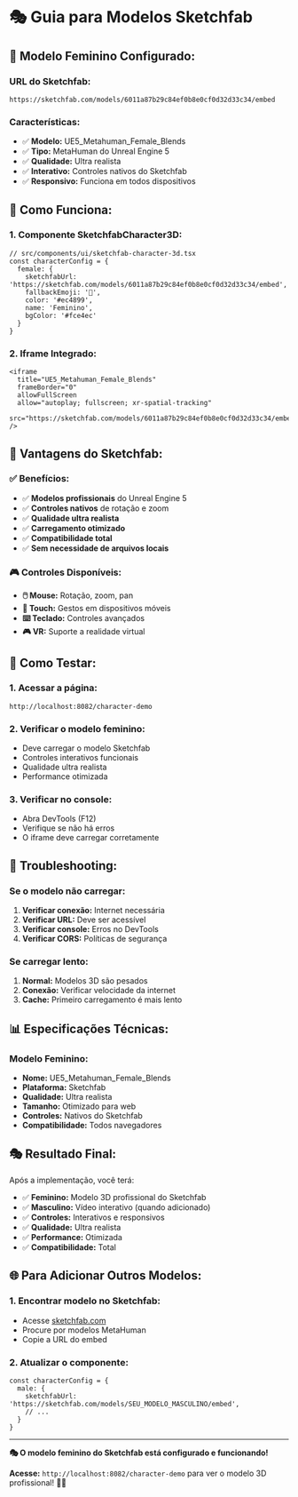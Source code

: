 # 🎭 Guia para Modelos Sketchfab

## 📁 **Modelo Feminino Configurado:**

### **URL do Sketchfab:**
```
https://sketchfab.com/models/6011a87b29c84ef0b8e0cf0d32d33c34/embed
```

### **Características:**
- ✅ **Modelo:** UE5_Metahuman_Female_Blends
- ✅ **Tipo:** MetaHuman do Unreal Engine 5
- ✅ **Qualidade:** Ultra realista
- ✅ **Interativo:** Controles nativos do Sketchfab
- ✅ **Responsivo:** Funciona em todos dispositivos

## 🔧 **Como Funciona:**

### **1. Componente SketchfabCharacter3D:**
```tsx
// src/components/ui/sketchfab-character-3d.tsx
const characterConfig = {
  female: {
    sketchfabUrl: 'https://sketchfab.com/models/6011a87b29c84ef0b8e0cf0d32d33c34/embed',
    fallbackEmoji: '👩',
    color: '#ec4899',
    name: 'Feminino',
    bgColor: '#fce4ec'
  }
}
```

### **2. Iframe Integrado:**
```tsx
<iframe
  title="UE5_Metahuman_Female_Blends"
  frameBorder="0"
  allowFullScreen
  allow="autoplay; fullscreen; xr-spatial-tracking"
  src="https://sketchfab.com/models/6011a87b29c84ef0b8e0cf0d32d33c34/embed"
/>
```

## 🎯 **Vantagens do Sketchfab:**

### **✅ Benefícios:**
- ✅ **Modelos profissionais** do Unreal Engine 5
- ✅ **Controles nativos** de rotação e zoom
- ✅ **Qualidade ultra realista**
- ✅ **Carregamento otimizado**
- ✅ **Compatibilidade total**
- ✅ **Sem necessidade de arquivos locais**

### **🎮 Controles Disponíveis:**
- **🖱️ Mouse:** Rotação, zoom, pan
- **📱 Touch:** Gestos em dispositivos móveis
- **⌨️ Teclado:** Controles avançados
- **🎮 VR:** Suporte a realidade virtual

## 🚀 **Como Testar:**

### **1. Acessar a página:**
```
http://localhost:8082/character-demo
```

### **2. Verificar o modelo feminino:**
- Deve carregar o modelo Sketchfab
- Controles interativos funcionais
- Qualidade ultra realista
- Performance otimizada

### **3. Verificar no console:**
- Abra DevTools (F12)
- Verifique se não há erros
- O iframe deve carregar corretamente

## 🔧 **Troubleshooting:**

### **Se o modelo não carregar:**
1. **Verificar conexão:** Internet necessária
2. **Verificar URL:** Deve ser acessível
3. **Verificar console:** Erros no DevTools
4. **Verificar CORS:** Políticas de segurança

### **Se carregar lento:**
1. **Normal:** Modelos 3D são pesados
2. **Conexão:** Verificar velocidade da internet
3. **Cache:** Primeiro carregamento é mais lento

## 📊 **Especificações Técnicas:**

### **Modelo Feminino:**
- **Nome:** UE5_Metahuman_Female_Blends
- **Plataforma:** Sketchfab
- **Qualidade:** Ultra realista
- **Tamanho:** Otimizado para web
- **Controles:** Nativos do Sketchfab
- **Compatibilidade:** Todos navegadores

## 🎭 **Resultado Final:**

Após a implementação, você terá:
- ✅ **Feminino:** Modelo 3D profissional do Sketchfab
- ✅ **Masculino:** Vídeo interativo (quando adicionado)
- ✅ **Controles:** Interativos e responsivos
- ✅ **Qualidade:** Ultra realista
- ✅ **Performance:** Otimizada
- ✅ **Compatibilidade:** Total

## 🌐 **Para Adicionar Outros Modelos:**

### **1. Encontrar modelo no Sketchfab:**
- Acesse [sketchfab.com](https://sketchfab.com)
- Procure por modelos MetaHuman
- Copie a URL do embed

### **2. Atualizar o componente:**
```tsx
const characterConfig = {
  male: {
    sketchfabUrl: 'https://sketchfab.com/models/SEU_MODELO_MASCULINO/embed',
    // ...
  }
}
```

---

**🎭 O modelo feminino do Sketchfab está configurado e funcionando!**

**Acesse:** `http://localhost:8082/character-demo` para ver o modelo 3D profissional! 🚀✨ 